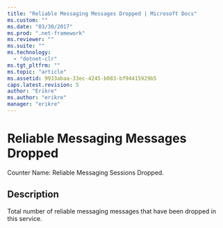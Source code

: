 ```yaml
---
title: "Reliable Messaging Messages Dropped | Microsoft Docs"
ms.custom: ""
ms.date: "03/30/2017"
ms.prod: ".net-framework"
ms.reviewer: ""
ms.suite: ""
ms.technology: 
  - "dotnet-clr"
ms.tgt_pltfrm: ""
ms.topic: "article"
ms.assetid: 9933abaa-33ec-4245-b083-bf94415929b5
caps.latest.revision: 5
author: "Erikre"
ms.author: "erikre"
manager: "erikre"
---
```

# Reliable Messaging Messages Dropped
Counter Name: Reliable Messaging Sessions Dropped.  
  
## Description  
 Total number of reliable messaging messages that have been dropped in this service.